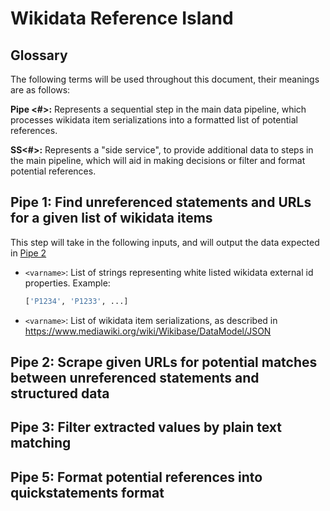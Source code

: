# Wikidata Reference Island

## Glossary

The following terms will be used throughout this document, their meanings are as follows:

**Pipe <#>:** Represents a sequential step in the main data pipeline, which processes wikidata item serializations into a formatted list of potential references. 

**SS<#>:** Represents a "side service", to provide additional data to steps in the main pipeline, which will aid in making decisions or filter and format potential references.

## Pipe 1: Find unreferenced statements and URLs for a given list of wikidata items

This step will take in the following inputs, and will output the data expected in [Pipe 2](#pipe-2)

* `<varname>`: List of strings representing white listed wikidata external id properties. Example:

  ```python
  ['P1234', 'P1233', ...]
  ```

* `<varname>`: List of wikidata item serializations, as described in https://www.mediawiki.org/wiki/Wikibase/DataModel/JSON

## Pipe 2: Scrape given URLs for potential matches between  unreferenced statements and structured data<a name="pipe-2"></a>

## Pipe 3: Filter extracted values by plain text matching

## Pipe 5: Format potential references into quickstatements format

